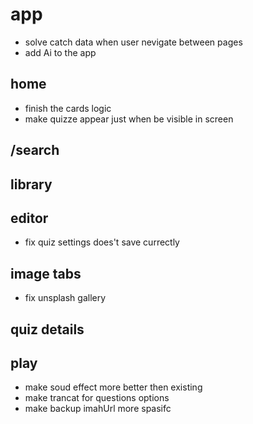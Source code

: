 # app

- solve catch data when user nevigate between pages
- add Ai to the app

## home

- finish the cards logic
- make quizze appear just when be visible in screen

## /search

## library

## editor

- fix quiz settings does't save currectly

## image tabs

- fix unsplash gallery

## quiz details

## play

- make soud effect more better then existing
- make trancat for questions options
- make backup imahUrl more spasifc
